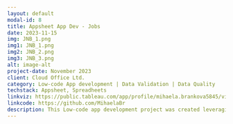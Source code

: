 ```yaml
---
layout: default
modal-id: 8
title: Appsheet App Dev - Jobs
date: 2023-11-15
img: JNB_1.png
img1: JNB_1.png
img2: JNB_2.png
img3: JNB_3.png
alt: image-alt
project-date: November 2023
client: Cloud Office Ltd.
category: Low-code App development | Data Validation | Data Quality
techstack: Appsheet, Spreadheets
linkviz: https://public.tableau.com/app/profile/mihaela.brankova5845/vizzes
linkcode: https://github.com/MihaelaBr
description: This Low-code app development project was created leveraging Google Appsheet and Google Sheets. It aimed at improving the work of the recruiting team by collecting all jobs and candidate data in one place with limited access to the app from specific teams. The project was inspired by a Women in Data Science (WiDS) Workshop on using Jupyter Notebooks for data analysis and visualisations. 
---
```


